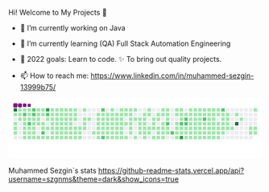  Hi!  Welcome to My Projects 👋

- 🔭 I’m currently working on Java
- 🌱 I’m currently learning (QA) Full Stack Automation Engineering
- 💪 2022 goals: Learn to code. ✨ To bring out quality projects.

- 📫 How to reach me: https://www.linkedin.com/in/muhammed-sezgin-13999b75/


<img src="github-contribution-grid-snake.gif" width="auto">

Muhammed Sezgin`s stats https://github-readme-stats.vercel.app/api?username=szgnms&theme=dark&show_icons=true



